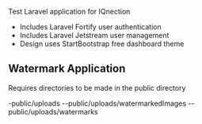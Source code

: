 Test Laravel application for IQnection

- Includes Laravel Fortify user authentication
- Includes Laravel Jetstream user management
- Design uses StartBootstrap free dashboard theme


## Watermark Application
Requires directories to be made in the public directory

-public/uploads
--public/uploads/watermarkedImages
--public/uploads/watermarks